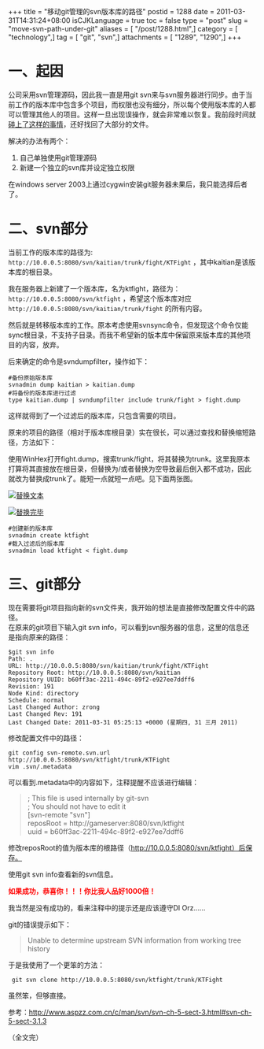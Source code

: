 +++
title = "移动git管理的svn版本库的路径"
postid = 1288
date = 2011-03-31T14:31:24+08:00
isCJKLanguage = true
toc = false
type = "post"
slug = "move-svn-path-under-git"
aliases = [ "/post/1288.html",]
category = [ "technology",]
tag = [ "git", "svn",]
attachments = [ "1289", "1290",]
+++


# 一、起因

公司采用svn管理源码，因此我一直是用git svn来与svn服务器进行同步。由于当前工作的版本库中包含多个项目，而权限也没有细分，所以每个使用版本库的人都可以管理其他人的项目。这样一旦出现误操作，就会非常难以恢复。我前段时间就 [碰上了这样的事情](https://blog.zengrong.net/post/1286.html "找回git svn rebase中因冲突而丢失的文件")，还好找回了大部分的文件。

解决的办法有两个：

1.  自己单独使用git管理源码
2.  新建一个独立的svn库并设定独立权限

在windows server 2003上通过cygwin安装git服务器未果后，我只能选择后者了。

# 二、svn部分

当前工作的版本库的路径为: `http://10.0.0.5:8080/svn/kaitian/trunk/fight/KTFight` ，其中kaitian是该版本库的根目录。  

我在服务器上新建了一个版本库，名为ktfight，路径为：`http://10.0.0.5:8080/svn/ktfight` ，希望这个版本库对应 `http://10.0.0.5:8080/svn/kaitian/trunk/fight` 的所有内容。  

然后就是转移版本库的工作。原本考虑使用svnsync命令，但发现这个命令仅能sync根目录，不支持子目录。而我不希望新的版本库中保留原来版本库的其他项目的内容，放弃。  

后来确定的命令是svndumpfilter，操作如下：<!--more-->

``` shell
#备份原始版本库
svnadmin dump kaitian > kaitian.dump
#将备份的版本库进行过滤
type kaitian.dump | svndumpfilter include trunk/fight > fight.dump
```

这样就得到了一个过滤后的版本库，只包含需要的项目。  

原来的项目的路径（相对于版本库根目录）实在很长，可以通过查找和替换缩短路径，方法如下：  

使用WinHex打开fight.dump，搜索trunk/fight，将其替换为trunk。这里我原本打算将其直接放在根目录，但替换为/或者替换为空导致最后倒入都不成功，因此就改为替换成trunk了。能短一点就短一点吧。见下面两张图。

[![](/uploads/2011/03/replace_txt.png "替换文本")](/uploads/2011/03/replace_txt.png)

[![](/uploads/2011/03/replace_done.png "替换完毕")](/uploads/2011/03/replace_done.png)

``` shell
#创建新的版本库
svnadmin create ktfight
#载入过滤后的版本库
svnadmin load ktfight < fight.dump
```

# 三、git部分

现在需要将git项目指向新的svn文件夹，我开始的想法是直接修改配置文件中的路径。  
在原来的git项目下输入git svn
info，可以看到svn服务器的信息，这里的信息还是指向原来的路径：

``` shell
$git svn info
Path: .
URL: http://10.0.0.5:8080/svn/kaitian/trunk/fight/KTFight
Repository Root: http://10.0.0.5:8080/svn/kaitian
Repository UUID: b60ff3ac-2211-494c-89f2-e927ee7ddff6
Revision: 191
Node Kind: directory
Schedule: normal
Last Changed Author: zrong
Last Changed Rev: 191
Last Changed Date: 2011-03-31 05:25:13 +0000 (星期四, 31 三月 2011)
```

修改配置文件中的路径：

``` shell
git config svn-remote.svn.url http://10.0.0.5:8080/svn/ktfight/trunk/KTFight
vim .svn/.metadata
```

可以看到.metadata中的内容如下，注释提醒不应该进行编辑：

> ; This file is used internally by git-svn  
>  ; You should not have to edit it  
>  [svn-remote "svn"]  
>  reposRoot = http://gameserver:8080/svn/ktfight  
>  uuid = b60ff3ac-2211-494c-89f2-e927ee7ddff6

修改reposRoot的值为版本库的根路径（http://10.0.0.5:8080/svn/ktfight）后保存。  

使用git svn info查看新的svn信息。  

<span style="color: #ff0000;">**如果成功，恭喜你！！！你比我人品好1000倍！**</span>  

我当然是没有成功的，看来注释中的提示还是应该遵守DI Orz……  

git的错误提示如下：

> Unable to determine upstream SVN information from working tree history

于是我使用了一个更笨的方法：

``` shell
 git svn clone http://10.0.0.5:8080/svn/ktfight/trunk/KTFight
```

虽然笨，但够直接。


参考：<http://www.aspzz.com.cn/c/man/svn/svn-ch-5-sect-3.html#svn-ch-5-sect-3.1.3>

（全文完）

